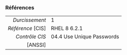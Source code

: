 ### Références

|                 |    |
|----------------:|:---|
|   *Durcissement*| 1 |
|*Référence* [CIS]| RHEL 8 6.2.1 |
|   *Contrôle CIS*| 04.4 Use Unique Passwords |
|          [ANSSI]|  |
